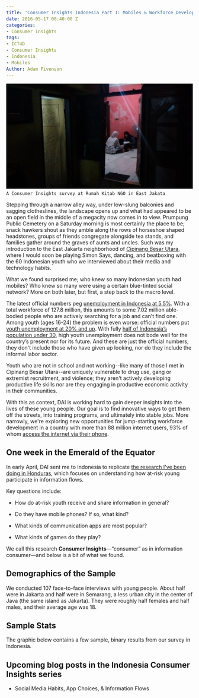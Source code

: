 ```yaml
---
title: 'Consumer Insights Indonesia Part 1: Mobiles & Workforce Development'
date: 2016-05-17 08:40:00 Z
categories:
- Consumer Insights
tags:
- ICT4D
- Consumer Insights
- Indonesia
- Mobiles
Author: Adam Fivenson
---
```


![IMG_20160402_104101258.jpg](/uploads/IMG_20160402_104101258.jpg)
`A Consumer Insights survey at Rumah Kitab NGO in East Jakata`

Stepping through a narrow alley way, under low-slung balconies and sagging clotheslines, the landscape opens up and what had appeared to be an open field in the middle of a megacity now comes in to view. Prumpung Public Cemetery on a Saturday morning is most certainly the place to be; snack hawkers shout as they amble along the rows of horseshoe shaped headstones, groups of friends congregate alongside tea stands, and families gather around the graves of aunts and uncles. Such was my introduction to the East Jakarta neighborhood of [Cipinang Besar Utara](https://goo.gl/maps/goZzRo6ZXWq), where I would soon be playing Simon Says, dancing, and beatboxing with the 60 Indonesian youth who we interviewed about their media and technology habits.


<!--more-->


What we found surprised me; who knew so many Indonesian youth had mobiles? Who knew so many were using a certain blue-tinted social network? More on both later, but first, a step back to the macro level.

The latest official numbers peg [unemployment in Indonesia at 5.5%](http://jakartaglobe.beritasatu.com/business/indonesias-unemployment-rate-drops-many-leave-workforce/). With a total workforce of 127.8 million, this amounts to some 7.02 million able-bodied people who are actively searching for a job and can’t find one. Among youth (ages 16-24) the problem is even worse: official numbers put [youth unemployment at 20% and up](http://data.worldbank.org/indicator/SL.UEM.1524.MA.ZS). With fully [half of Indonesia’s population under 30](http://theconversation.com/jobless-youth-raise-risk-of-indonesias-demographic-bonus-turning-into-disaster-50402), high youth unemployment does not bode well for the country’s present nor for its future. And these are just the official numbers; they don't include those who have given up looking, nor do they include the informal labor sector.

Youth who are not in school and not working--like many of those I met in Cipinang Besar Utara--are uniquely vulnerable to drug use, gang or extremist recruitment, and violence; they aren't actively developing productive life skills nor are they engaging in productive economic activity in their communities.

With this as context, DAI is working hard to gain deeper insights into the lives of these young people. Our goal is to find innovative ways to get them off the streets, into training programs, and ultimately into stable jobs. More narrowly, we're exploring new opportunities for jump-starting workforce development in a country with more than 88 million internet users, 93% of whom [access the internet via their phone](https://www.digitalnewsasia.com/more-90-users-indonesia-access-net-their-smartphone-gfk).

<!--more-->

## One week in the Emerald of the Equator

In early April, DAI sent me to Indonesia to replicate [the research I've been doing in Honduras](dai-global-digital.com/2016/04/13/honduras-consumer-insights.html), which focuses on understanding how at-risk young participate in information flows.

Key questions include:

* How do at-risk youth receive and share information in general?

* Do they have mobile phones? If so, what kind?

* What kinds of communication apps are most popular? 

* What kinds of games do they play?

We call this research **Consumer Insights**—“consumer” as in information consumer—and below is a bit of what we found.

## Demographics of the Sample

We conducted 107 face-to-face interviews with young people. About half were in Jakarta and half were in Semarang, a less urban city in the center of Java (the same island as Jakarta). They were roughly half females and half males, and their average age was 18.

## Sample Stats

The graphic below contains a few sample, binary results from our survey in Indonesia.

<script id="infogram_0_EsjSOIlrstG2hxRh" title="Indonesia CI: The Basics" src="//e.infogr.am/js/embed.js?9rp" type="text/javascript"></script>

## Upcoming blog posts in the Indonesia Consumer Insights series

* Social Media Habits, App Choices, & Information Flows
